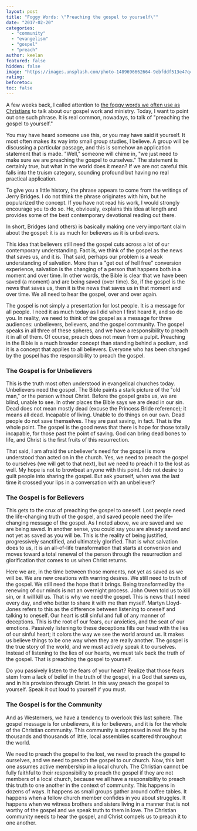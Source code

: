```yaml
---
layout: post
title: "Foggy Words: \"Preaching the gospel to yourself\""
date: "2017-02-20"
categories: 
  - "community"
  - "evangelism"
  - "gospel"
  - "preach"
author: keelan
featured: false
hidden: false
image: "https://images.unsplash.com/photo-1489696662664-9ebfddf513e4?q=80&w=1931&auto=format&fit=crop&ixlib=rb-4.0.3&ixid=M3wxMjA3fDB8MHxwaG90by1wYWdlfHx8fGVufDB8fHx8fA%3D%3D"
rating:
beforetoc:
toc: false
---
```


A few weeks back, I called attention to [the foggy words we often use as Christians](http://blog.keelancook.com/2017/01/foggy-words-that-can-sidetrack-the-mission.html) to talk about our gospel work and ministry. Today, I want to point out one such phrase. It is real common, nowadays, to talk of "preaching the gospel to yourself."

You may have heard someone use this, or you may have said it yourself. It most often makes its way into small group studies, I believe. A group will be discussing a particular passage, and this is somehow an application statement that is made. "Well," someone will chime in, "we just need to make sure we are preaching the gospel to ourselves." The statement is certainly true, but what in the world does it mean? If we are not careful this falls into the truism category, sounding profound but having no real practical application.

To give you a little history, the phrase appears to come from the writings of Jerry Bridges. I do not think the phrase originates with him, but he popularized the concept. If you have not read his work, I would strongly encourage you to do so. He, obviously, explains this idea at length and provides some of the best contemporary devotional reading out there.

In short, Bridges (and others) is basically making one very important claim about the gospel: it is as much for believers as it is unbelievers.

This idea that believers still need the gospel cuts across a lot of our contemporary understanding. Fact is, we think of the gospel as the news that saves us, and it is. That said, perhaps our problem is a weak understanding of salvation. More than a "get out of hell free" conversion experience, salvation is the changing of a person that happens both in a moment and over time. In other words, the Bible is clear that we have been saved (a moment) and are being saved (over time). So, if the gospel is the news that saves us, then it is the news that saves us in that moment and over time. We all need to hear the gospel, over and over again.

The gospel is not simply a presentation for lost people. It is a message for all people. I need it as much today as I did when I first heard it, and so do you. In reality, we need to think of the gospel as a message for three audiences: unbelievers, believers, and the gospel community. The gospel speaks in all three of these spheres, and we have a responsibility to preach it in all of them. Of course, preach does not mean from a pulpit. Preaching in the Bible is a much broader concept than standing behind a podium, and it is a concept that applies to all believers. Everyone who has been changed by the gospel has the responsibility to preach the gospel.

### The Gospel is for Unbelievers

This is the truth most often understood in evangelical churches today. Unbelievers need the gospel. The Bible paints a stark picture of the "old man," or the person without Christ. Before the gospel grabs us, we are blind, unable to see. In other places the Bible says we are dead in our sin. Dead does not mean mostly dead (excuse the Princess Bride reference); it means all dead. Incapable of living. Unable to do things on our own. Dead people do not save themselves. They are past saving, in fact. That is the whole point. The gospel is the good news that there is hope for those totally incapable, for those past the point of saving. God can bring dead bones to life, and Christ is the first fruits of this resurrection.

That said, I am afraid the unbeliever's need for the gospel is more understood than acted on in the church. Yes, we need to preach the gospel to ourselves (we will get to that next), but we need to preach it to the lost as well. My hope is not to browbeat anyone with this point. I do not desire to guilt people into sharing the gospel. But ask yourself, when was the last time it crossed your lips in a conversation with an unbeliever?

### The Gospel is for Believers

This gets to the crux of preaching the gospel to oneself. Lost people need the life-changing truth of the gospel, and saved people need the life-changing message of the gospel. As I noted above, we are saved and we are being saved. In another sense, you could say you are already saved and not yet as saved as you will be. This is the reality of being justified, progressively sanctified, and ultimately glorified. That is what salvation does to us, it is an all-of-life transformation that starts at conversion and moves toward a total renewal of the person through the resurrection and glorification that comes to us when Christ returns.

Here we are, in the time between those moments, not yet as saved as we will be. We are new creations with warring desires. We still need to truth of the gospel. We still need the hope that it brings. Being transformed by the renewing of our minds is not an overnight process. John Owen told us to kill sin, or it will kill us. That is why we need the gospel. This is news that I need every day, and who better to share it with me than myself. Martyn Lloyd-Jones refers to this as the difference between listening to oneself and talking to oneself. Our heart is still sinful and full of any manner of deceptions. This is the root of our fears, our anxieties, and the seat of our emotions. Passively listening to these deceptions fills our head with the lies of our sinful heart; it colors the way we see the world around us. It makes us believe things to be one way when they are really another. The gospel is the true story of the world, and we must actively speak it to ourselves. Instead of listening to the lies of our hearts, we must talk back the truth of the gospel. That is preaching the gospel to yourself.

Do you passively listen to the fears of your heart? Realize that those fears stem from a lack of belief in the truth of the gospel, in a God that saves us, and in his provision through Christ. In this way preach the gospel to yourself. Speak it out loud to yourself if you must.

### The Gospel is for the Community

And as Westerners, we have a tendency to overlook this last sphere. The gospel message is for unbelievers, it is for believers, and it is for the whole of the Christian community. This community is expressed in real life by the thousands and thousands of little, local assemblies scattered throughout the world.

We need to preach the gospel to the lost, we need to preach the gospel to ourselves, and we need to preach the gospel to our church. Now, this last one assumes active membership in a local church. The Christian cannot be fully faithful to their responsibility to preach the gospel if they are not members of a local church, because we all have a responsibility to preach this truth to one another in the context of community. This happens in dozens of ways. It happens as small groups gather around coffee tables. It happens when a fellow church member confides in you about struggles. It happens when we witness brothers and sisters living in a manner that is not worthy of the gospel and we speak truth to them in love. The Christian community needs to hear the gospel, and Christ compels us to preach it to one another.
